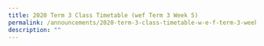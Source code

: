 ```yaml
---
title: 2020 Term 3 Class Timetable (wef Term 3 Week 5)
permalink: /announcements/2020-term-3-class-timetable-w-e-f-term-3-week-5
description: ""
---
```

